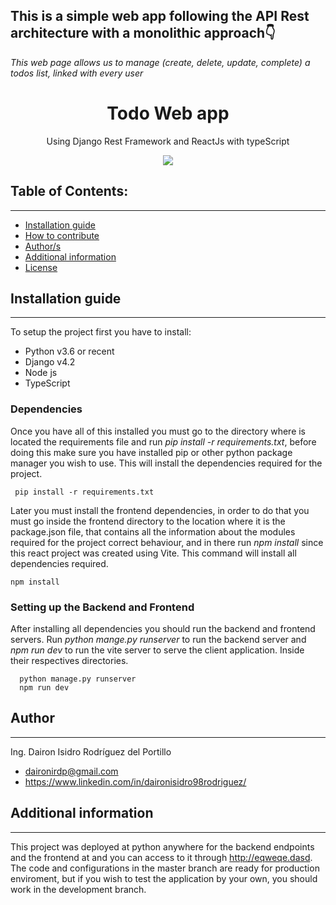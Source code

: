 ## This is a simple web app following the API Rest architecture with a monolithic approach👇


*This web page allows us to manage (create, delete, update, complete) a todos list, linked with every user*

<h1 align="center"> Todo Web app</h1>
<p align="center"> Using Django Rest Framework and ReactJs with typeScript</p>
<p align="center">
<img width='' src="https://miro.medium.com/v2/resize:fit:744/1*uZoN-dhttTLYdUsA7nyZSA.jpeg"/></p> 

## Table of Contents:
---

- [Installation guide](#Installation-guide)
- [How to contribute](#How-to-contribute)
- [Author/s](#Author/s)
- [Additional information](#Additional-information)
- [License](#License)


 	
## Installation guide
---
To setup the project first you have to install:
- Python v3.6 or recent
- Django v4.2
- Node js
- TypeScript

### Dependencies
Once you have all of this installed you must go to the directory where is located the requirements file and run   *pip install -r requirements.txt*, before doing this make sure you have installed pip or other python package manager you wish to use. This will install the dependencies required for the project.

     pip install -r requirements.txt

Later you must install the frontend dependencies, in order to do that you must go inside the frontend directory to the location where it is the package.json file, that contains all the information about the modules required for the project correct behaviour, and in there run *npm install* since this react project was created using Vite. This command will install all dependencies required.

    npm install

    


### Setting up the Backend and Frontend
After installing all dependencies you should run the backend and frontend servers. Run *python mange.py runserver* to run the backend server and *npm run dev* to run the vite server to serve the client application. Inside their respectives directories.

      python manage.py runserver
      npm run dev 

## Author
---
Ing. Dairon Isidro Rodríguez del Portillo
- daironirdp@gmail.com
- https://www.linkedin.com/in/daironisidro98rodriguez/


## Additional information
---
This project was deployed at python anywhere  for the backend endpoints and the frontend at and you can access to it through http://eqweqe.dasd. The code and configurations in the master branch are ready for production enviroment, but if you wish to test the application by your own, you should work in the development branch.

